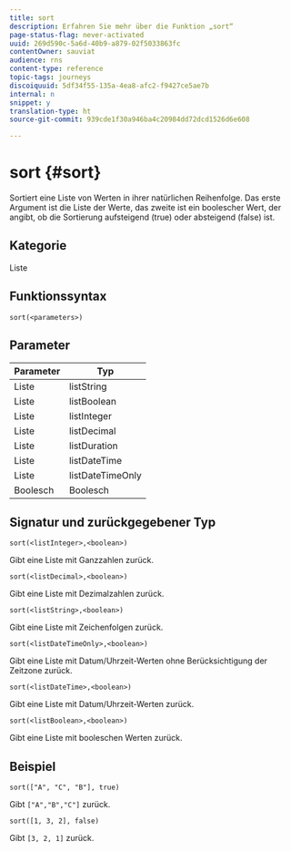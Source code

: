 ```yaml
---
title: sort
description: Erfahren Sie mehr über die Funktion „sort“
page-status-flag: never-activated
uuid: 269d590c-5a6d-40b9-a879-02f5033863fc
contentOwner: sauviat
audience: rns
content-type: reference
topic-tags: journeys
discoiquuid: 5df34f55-135a-4ea8-afc2-f9427ce5ae7b
internal: n
snippet: y
translation-type: ht
source-git-commit: 939cde1f30a946ba4c20984dd72dcd1526d6e608

---
```



# sort {#sort}

Sortiert eine Liste von Werten in ihrer natürlichen Reihenfolge. Das erste Argument ist die Liste der Werte, das zweite ist ein boolescher Wert, der angibt, ob die Sortierung aufsteigend (true) oder absteigend (false) ist.

## Kategorie

Liste

## Funktionssyntax

`sort(<parameters>)`

## Parameter

| Parameter | Typ |
|-----------|------------------|
| Liste | listString |
| Liste | listBoolean |
| Liste | listInteger |
| Liste | listDecimal |
| Liste | listDuration |
| Liste | listDateTime |
| Liste | listDateTimeOnly |
| Boolesch | Boolesch |

## Signatur und zurückgegebener Typ

`sort(<listInteger>,<boolean>)`

Gibt eine Liste mit Ganzzahlen zurück.

`sort(<listDecimal>,<boolean>)`

Gibt eine Liste mit Dezimalzahlen zurück.

`sort(<listString>,<boolean>)`

Gibt eine Liste mit Zeichenfolgen zurück.

`sort(<listDateTimeOnly>,<boolean>)`

Gibt eine Liste mit Datum/Uhrzeit-Werten ohne Berücksichtigung der Zeitzone zurück.

`sort(<listDateTime>,<boolean>)`

Gibt eine Liste mit Datum/Uhrzeit-Werten zurück.

`sort(<listBoolean>,<boolean>)`

Gibt eine Liste mit booleschen Werten zurück.

## Beispiel

`sort(["A", "C", "B"], true)`

Gibt `["A","B","C"]` zurück.

`sort([1, 3, 2], false)`

Gibt `[3, 2, 1]` zurück.
